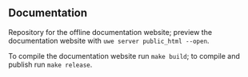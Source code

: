 ## Documentation

Repository for the offline documentation website; preview the documentation website with `uwe server public_html --open`.

To compile the documentation website run `make build`; to compile and publish run `make release`.
